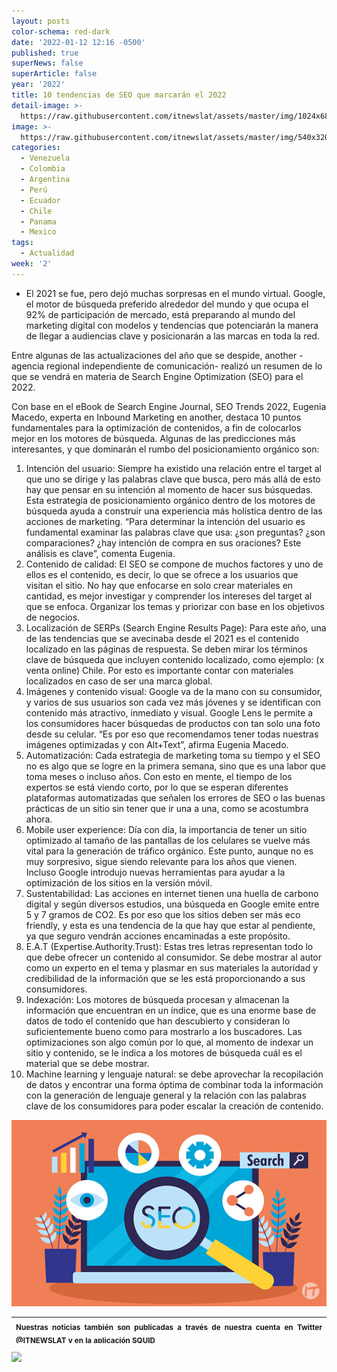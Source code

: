 ```yaml
---
layout: posts
color-schema: red-dark
date: '2022-01-12 12:16 -0500'
published: true
superNews: false
superArticle: false
year: '2022'
title: 10 tendencias de SEO que marcarán el 2022
detail-image: >-
  https://raw.githubusercontent.com/itnewslat/assets/master/img/1024x680/SEO-g.jpg
image: >-
  https://raw.githubusercontent.com/itnewslat/assets/master/img/540x320/SEO-p.jpg
categories:
  - Venezuela
  - Colombia
  - Argentina
  - Perú
  - Ecuador
  - Chile
  - Panama
  - Mexico
tags:
  - Actualidad
week: '2'
---
```

- El 2021 se fue, pero dejó muchas sorpresas en el mundo virtual. Google, el motor de búsqueda preferido alrededor del mundo y que ocupa el 92% de participación de mercado, está preparando al mundo del marketing digital con modelos y tendencias que potenciarán la manera de llegar a audiencias clave y posicionarán a las marcas en toda la red.

Entre algunas de las actualizaciones del año que se despide, another -agencia regional independiente de comunicación- realizó un resumen de lo que se vendrá en materia de Search Engine Optimization (SEO) para el 2022. 

 
Con base en el eBook de Search Engine Journal, SEO Trends 2022, Eugenia Macedo, experta en Inbound Marketing en another, destaca 10 puntos fundamentales para la optimización de contenidos, a fin de colocarlos mejor en los motores de búsqueda. Algunas de las predicciones más interesantes, y que dominarán el rumbo del posicionamiento orgánico son: 

 
1. Intención del usuario: Siempre ha existido una relación entre el target al que uno se dirige y las palabras clave que busca, pero más allá de esto hay que pensar en su intención al momento de hacer sus búsquedas. Esta estrategia de posicionamiento orgánico dentro de los motores de búsqueda ayuda a construir una experiencia más holística dentro de las acciones de marketing. “Para determinar la intención del usuario es fundamental examinar las palabras clave que usa: ¿son preguntas? ¿son comparaciones? ¿hay intención de compra en sus oraciones? Este análisis es clave”, comenta Eugenia.
1. Contenido de calidad: El SEO se compone de muchos factores y uno de ellos es el contenido, es decir, lo que se ofrece a los usuarios que visitan el sitio. No hay que enfocarse en solo crear materiales en cantidad, es mejor investigar y comprender los intereses del target al que se enfoca. Organizar los temas y priorizar con base en los objetivos de negocios. 
1. Localización de SERPs (Search Engine Results Page): Para este año, una de las tendencias que se avecinaba desde el 2021 es el contenido localizado en las páginas de respuesta. Se deben mirar los términos clave de búsqueda que incluyen contenido localizado, como ejemplo: (x venta online) Chile. Por esto es importante contar con materiales localizados en caso de ser una marca global. 
1. Imágenes y contenido visual: Google va de la mano con su consumidor, y varios de sus usuarios son cada vez más jóvenes y se identifican con contenido más atractivo, inmediato y visual. Google Lens le permite a los consumidores hacer búsquedas de productos con tan solo una foto desde su celular. “Es por eso que recomendamos tener todas nuestras imágenes optimizadas y con Alt+Text”, afirma Eugenia Macedo.
1. Automatización: Cada estrategia de marketing toma su tiempo y el SEO no es algo que se logre en la primera semana, sino que es una labor que toma meses o incluso años. Con esto en mente, el tiempo de los expertos se está viendo corto, por lo que se esperan diferentes plataformas automatizadas que señalen los errores de SEO o las buenas prácticas de un sitio sin tener que ir una a una, como se acostumbra ahora. 
1. Mobile user experience: Día con día, la importancia de tener un sitio optimizado al tamaño de las pantallas de los celulares se vuelve más vital para la generación de tráfico orgánico. Este punto, aunque no es muy sorpresivo, sigue siendo relevante para los años que vienen. Incluso Google introdujo nuevas herramientas para ayudar a la optimización de los sitios en la versión móvil. 
1. Sustentabilidad: Las acciones en internet tienen una huella de carbono digital y según diversos estudios, una búsqueda en Google emite entre 5 y 7 gramos de CO2. Es por eso que los sitios deben ser más eco friendly, y esta es una tendencia de la que hay que estar al pendiente, ya que seguro vendrán acciones encaminadas a este propósito. 
1. E.A.T (Expertise.Authority.Trust): Estas tres letras representan todo lo que debe ofrecer un contenido al consumidor. Se debe mostrar al autor como un experto en el tema y plasmar en sus materiales la autoridad y credibilidad de la información que se les está proporcionando a sus consumidores. 
1. Indexación: Los motores de búsqueda procesan y almacenan la información que encuentran en un índice, que es una enorme base de datos de todo el contenido que han descubierto y consideran lo suficientemente bueno como para mostrarlo a los buscadores. Las optimizaciones son algo común por lo que, al momento de indexar un sitio y contenido, se le indica a los motores de búsqueda cuál es el material que se debe mostrar. 
1. Machine learning y lenguaje natural: se debe aprovechar la recopilación de datos y encontrar una forma óptima de combinar toda la información con la generación de lenguaje general y la relación con las palabras clave de los consumidores para poder escalar la creación de contenido.

![](https://raw.githubusercontent.com/itnewslat/assets/master/img/540x320/SEO-p.jpg)

<table style="height: 42px;" width="569">
<tbody>
<tr>
<td style="text-align: justify;"><sub><strong>Nuestras noticias también son publicadas a través de nuestra cuenta en Twitter <a href="https://twitter.com/itnewslat?lang=es">@ITNEWSLAT</a> y en la aplicación <a href="https://squidapp.co/en/">SQUID</a></strong></sub></td>
</tr>
</tbody>
</table>

<img src="https://tracker.metricool.com/c3po.jpg?hash=56f88a41e39ab42c063cc51676587a04"/>
